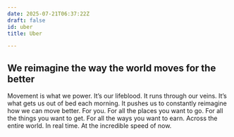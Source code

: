 ```yaml
---
date: 2025-07-21T06:37:22Z
draft: false
id: uber
title: Uber

---
```


## We reimagine the way the world moves for the better

Movement is what we power. It’s our lifeblood. It runs through our veins. It’s what gets us out of bed each morning. It pushes us to constantly reimagine how we can move better. For you. For all the places you want to go. For all the things you want to get. For all the ways you want to earn. Across the entire world. In real time. At the incredible speed of now.

